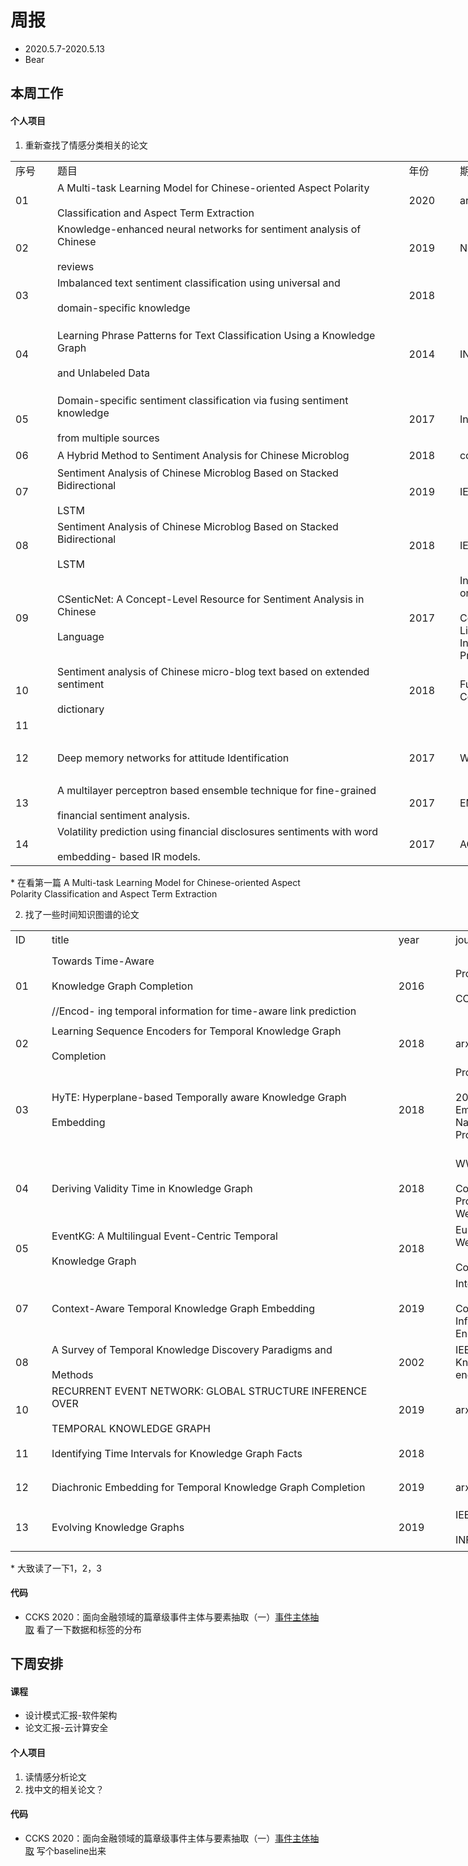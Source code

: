 

# 周报

* 2020.5.7-2020.5.13
* Bear
## 本周工作
#### 个人项目
1. 重新查找了情感分类相关的论文
<div class="wiz-table-container" style="position: relative; padding: 0px;" contenteditable="false"><div class="wiz-table-body" contenteditable="false"><table style="width: 1658px;"><tbody><tr><td align="left" valign="middle" style="width: 53px;"><div>序号</div></td><td align="left" valign="middle" style="width: 576px;"><div>题目</div></td><td align="left" valign="middle" style="width: 67px;"><div>年份</div></td><td align="left" valign="middle" style="width: 191px;"><div>期刊</div></td><td align="left" valign="middle" style="width: 770px;">备注</td></tr><tr><td style="width: 53px;">01</td><td align="left" valign="middle" style="width: 576px;"><div>A Multi-task Learning Model for Chinese-oriented Aspect Polarity<div><br></div> Classification and Aspect Term Extraction</div></td><td align="left" valign="middle" style="width: 67px;">2020</td><td align="left" valign="middle" style="width: 191px;">arxiv</td><td style="width: 770px;">同步提取方面术语和推断方面术语极性的能力，Bert，多语言，多任务模型</td></tr><tr><td style="width: 53px;">02</td><td align="left" valign="middle" style="width: 576px;">Knowledge-enhanced neural networks for sentiment analysis of Chinese<div><br></div> reviews</td><td align="left" valign="middle" style="width: 67px;">2019</td><td align="left" valign="middle" style="width: 191px;">Neurocomputing</td><td style="width: 770px;">使用了情感知识图谱</td></tr><tr><td style="width: 53px;">03</td><td align="left" valign="middle" style="width: 576px;">Imbalanced text sentiment classification using universal and<div><br></div> domain-specific knowledge</td><td align="left" valign="middle" style="width: 67px;">2018</td><td align="left" valign="middle" style="width: 191px;"><br></td><td style="width: 770px;">本文提出了一种情感分类模型，以解决情感分类中的两个主要问题，即领域敏感和数据不平衡。</td></tr><tr><td style="width: 53px;">04</td><td align="left" valign="middle" style="width: 576px;">Learning Phrase Patterns for Text Classification Using a Knowledge Graph<div><br></div> and Unlabeled Data</td><td align="left" valign="middle" style="width: 67px;">2014</td><td align="left" valign="middle" style="width: 191px;">INTERSPEECH</td><td style="width: 770px;">本文探索了一种学习短语模式特征以进行文本分类的新方法，该方法将所选单词映射到知识图中，并对未标记的数据进行自我训练。使用支持向量机分类，我们获得了领域和意图检测方面的词汇和全监督短语模式功能方面的改进，以实现语言理解，特别是与未标记数据的使用相结合。基于基线分类器的置信度，针对模型训练和特征学习使用未经过滤的数据进行过滤，可获得最佳结果。<br><div><br></div> </td></tr><tr><td style="width: 53px;">05</td><td align="left" valign="middle" style="width: 576px;">Domain-specific sentiment classification via fusing sentiment knowledge<div><br></div> from multiple sources</td><td align="left" valign="middle" style="width: 67px;">2017</td><td align="left" valign="middle" style="width: 191px;">Information Fusion</td><td style="width: 770px;">第一个来源是情感词典，一般情感词语的极性。第二个来源是多个来源域的情感分类器。第三个来源是目标领域中未标记的数据，我们从中提取单词之间特定领域的情感关系。第四个来源是目标域中的标记数据。我们提出了一个统一的框架来融合这四种情感知识，并为目标领域训练特定领域的情感分类器。</td></tr><tr><td style="width: 53px;">06</td><td align="left" valign="middle" style="width: 576px;">A Hybrid Method to Sentiment Analysis for Chinese Microblog</td><td align="left" valign="middle" style="width: 67px;">2018</td><td align="left" valign="middle" style="width: 191px;">ccks</td><td style="width: 770px;">一种中文微博情感分析的混合方法</td></tr><tr><td style="width: 53px;">07</td><td align="left" valign="middle" style="width: 576px;">Sentiment Analysis of Chinese Microblog Based on Stacked Bidirectional<div><br></div> LSTM</td><td align="left" valign="middle" style="width: 67px;">2019</td><td align="left" valign="middle" style="width: 191px;">IEEE</td><td style="width: 770px;">基于堆叠双向LSTM的中文微博情感分析</td></tr><tr><td style="width: 53px;">08</td><td align="left" valign="middle" style="width: 576px;">Sentiment Analysis of Chinese Microblog Based on Stacked Bidirectional<div><br></div> LSTM</td><td align="left" valign="middle" style="width: 67px;">2018</td><td align="left" valign="middle" style="width: 191px;">IEEE</td><td style="width: 770px;">基于堆叠双向LSTM的中文微博情感分析</td></tr><tr><td style="width: 53px;">09</td><td align="left" valign="middle" style="width: 576px;">CSenticNet: A Concept-Level Resource for Sentiment Analysis in Chinese<div><br></div> Language</td><td align="left" valign="middle" style="width: 67px;">2017</td><td align="left" valign="middle" style="width: 191px;">International Conference on<div><br></div> Computational Linguistics and Intelligent Text Processing</td><td style="width: 770px;">中文情感分析的概念级资源</td></tr><tr><td style="width: 53px;">10</td><td align="left" valign="middle" style="width: 576px;">Sentiment analysis of Chinese micro-blog text based on extended sentiment<div><br></div> dictionary</td><td align="left" valign="middle" style="width: 67px;">2018</td><td align="left" valign="middle" style="width: 191px;">Future Generation Computer Systems</td><td style="width: 770px;">基于扩展情感词典的中文微博文本情感分析</td></tr><tr><td style="width: 53px;">11</td><td align="left" valign="middle" style="width: 576px;"><br></td><td align="left" valign="middle" style="width: 67px;"><br></td><td align="left" valign="middle" style="width: 191px;"><br></td><td style="width: 770px;"><br></td></tr><tr><td style="width: 53px;">12</td><td align="left" valign="middle" style="width: 576px;">Deep memory networks for attitude Identification</td><td align="left" valign="middle" style="width: 67px;">2017</td><td align="left" valign="middle" style="width: 191px;">WSDM&nbsp;</td><td style="width: 770px;">Li等人将目标识别任务集成到情感分类任务中，以更好地建模方面-情感交互。他们指出，情感识别可以通过一个端到端机器学习架构来解决，在这个架构中，两个子任务由一个深度记忆网络交织在一起。这样，在目标检测中产生的信号为极性分类提供线索，反过来，预测的极性为目标识别提供反馈。&nbsp;</td></tr><tr><td align="left" valign="middle" style="width: 53px;">13</td><td align="left" valign="middle" style="width: 576px;">A multilayer perceptron based ensemble technique for fine-grained<div><br></div> financial sentiment analysis.</td><td align="left" valign="middle" style="width: 67px;">2017</td><td align="left" valign="middle" style="width: 191px;">EMNLP</td><td align="left" valign="middle" style="width: 770px;"><div><br></div> Akhtar等人提出了几种基于多层感知器的集成模型，用于金融微博和新闻的精细情绪分类。</td></tr><tr><td align="left" valign="middle" style="width: 53px;">14</td><td align="left" valign="middle" style="width: 576px;">Volatility prediction using financial disclosures sentiments with word<div><br></div> embedding- based IR models.&nbsp;</td><td align="left" valign="middle" style="width: 67px;">2017</td><td align="left" valign="middle" style="width: 191px;">ACL</td><td align="left" valign="middle" style="width: 770px;">财务波动率预测:Rekabsaz等人使用财务披露情绪和基于词嵌入的信息检索模型进行波动率预测，其中词嵌入用于类似的词集扩展。<span>&nbsp;</span></td></tr></tbody></table></div></div>
 * 在看第一篇
A Multi-task Learning Model for Chinese-oriented Aspect Polarity Classification and Aspect Term Extraction

2. 找了一些时间知识图谱的论文
<div class="wiz-table-container" style="position: relative; padding: 0px;" contenteditable="false"><div class="wiz-table-body" contenteditable="false"><table style="width: 1376px;"><tbody><tr><td align="left" valign="middle" style="width: 44px;"><div>ID</div></td><td align="left" valign="middle" style="width: 577px;"><div>title</div></td><td align="left" valign="middle" style="width: 78px;">year</td><td align="left" valign="middle" style="width: 189px;">journal</td><td align="left" valign="middle" style="width: 487px;">备注</td></tr><tr style="height: 110px;"><td align="left" valign="middle" style="width: 44px;"><div>01</div></td><td align="left" valign="middle" style="width: 577px;"><div>Towards Time-Aware<div><br></div> Knowledge Graph Completion <br><div><br></div> //Encod- ing temporal information for time-aware link prediction</div></td><td align="left" valign="middle" style="width: 78px;">2016</td><td align="left" valign="middle" style="width: 189px;">Proceedings of <br><div><br></div> COLING 2016,</td><td align="left" valign="middle" style="width: 487px;"><div>提出了一种新颖的时间感知知识图完成模型，<br><div><br></div> 该模型能够使用现有事实和事实的时间信息来预测KG中的链接。<br><div><br></div> （第一个进行该类工作的，<span style="">时间顺序信息，时间一致性信息）</span></div></td></tr><tr><td style="width: 44px;"><div>02</div></td><td style="width: 577px;">Learning Sequence Encoders for Temporal Knowledge Graph<div><br></div> Completion</td><td style="width: 78px;">2018</td><td style="width: 189px;">arxiv</td><td style="width: 487px;"><div>使用RNN编码时间标记的序列。将时间信息和关系一起输入LSTM获得关系的编码，将这个编码用于kg的embedding。</div></td></tr><tr style="height: 89px;"><td align="left" valign="middle" style="width: 44px;"><div>03</div></td><td align="left" valign="middle" style="width: 577px;">HyTE: Hyperplane-based Temporally aware Knowledge Graph<div><br></div> Embedding<span>&nbsp;</span></td><td align="left" valign="middle" style="width: 78px;">2018</td><td align="left" valign="middle" style="width: 189px;">Proceedings of the<div><br></div> 2018 Conference on Empirical Methods in Natural Language Processing<br><div><br></div> </td><td align="left" valign="middle" style="width: 487px;"><div>按某一时间间隔，将时间KG切成一组带时间戳的静态KG；<br><div><br></div> 将每个时间戳与对应的超平面相关联，从而将时间明确地并入实体关系空间中。 <br><div><br></div> </div></td></tr><tr><td align="left" valign="middle" style="width: 44px;"><div>04</div></td><td align="left" valign="middle" style="width: 577px;"><div>Deriving Validity Time in Knowledge Graph</div></td><td align="left" valign="middle" style="width: 78px;">2018</td><td align="left" valign="middle" style="width: 189px;">WWW <br><div><br></div> Companion Proceedings of the The Web Conference 2018</td><td align="left" valign="middle" style="width: 487px;"><div><span style="font-family: &quot;.PingFang SC&quot;; font-size: 0.933rem;">预测未注释边缘的时间有效性的任务，即补全时间纬度</span><br></div><div>考虑时间KG，其中关系以时间间隔进一步标注，以反映实体之间的时间关系何时保持</div></td></tr><tr><td style="width: 44px;"><div>05</div></td><td style="width: 577px;">EventKG: A Multilingual Event-Centric Temporal<div><br></div> Knowledge Graph<span>&nbsp;</span></td><td style="width: 78px;">2018</td><td style="width: 189px;"><div>European Semantic Web<div><br></div> Conference. Springer</div></td><td style="width: 487px;">一个时间知识图谱</td></tr><tr><td style="width: 44px;">07</td><td style="width: 577px;"><div>Context-Aware Temporal Knowledge Graph Embedding<span>&nbsp;</span></div></td><td style="width: 78px;">2019</td><td style="width: 189px;">International<div><br></div> Conference on Web Information Systems Engineering.</td><td style="width: 487px;"><div><span style="">现有的时间KGE方法仅关注事实的一个方面，即事实的真实性，而忽略了另一方面，即时间的一致性。</span></div></td></tr><tr><td style="width: 44px;"><div>08</div></td><td style="width: 577px;">A Survey of Temporal Knowledge Discovery Paradigms and<div><br></div> Methods<span>&nbsp;</span></td><td style="width: 78px;">2002</td><td style="width: 189px;">IEEE Transactions on Knowledge and data engineering&nbsp;14.4</td><td style="width: 487px;">时间知识发现范式和方法的概述，比较老，相关性不大</td></tr><tr><td style="width: 44px;">10</td><td style="width: 577px;"><div>RECURRENT EVENT NETWORK: GLOBAL STRUCTURE INFERENCE OVER<div><br></div> TEMPORAL KNOWLEDGE GRAPH<span>&nbsp;</span></div></td><td style="width: 78px;">2019</td><td style="width: 189px;">arxiv</td><td style="width: 487px;"><div>一种新颖的自回归体系结构，用于对多关系图（例如，时间知识图）的时间序列进行建模，可以对未来的时间戳执行顺序的全局结构推断，以预测新事件</div></td></tr><tr><td style="width: 44px;"><div>11</div></td><td style="width: 577px;"><div>Identifying Time Intervals for Knowledge Graph Facts</div></td><td style="width: 78px;"><div>2018</div></td><td style="width: 189px;"><div><br></div></td><td style="width: 487px;"><div><span style="">解决了从带有时间表达式的大型文档集合中识别知识图事实的时间间隔的问题。</span></div></td></tr><tr><td style="width: 44px;"><div>12</div></td><td style="width: 577px;">Diachronic Embedding for Temporal Knowledge Graph Completion</td><td style="width: 78px;">2019</td><td style="width: 189px;"><div>arxiv</div></td><td style="width: 487px;">通过为静态模型配备历时实体嵌入功能来构建时态KG完成的新模型，该模型提供了在任何时间点的实体特征。</td></tr><tr><td style="width: 44px;"><div>13</div></td><td style="width: 577px;">Evolving Knowledge Graphs</td><td style="width: 78px;">2019</td><td style="width: 189px;"><div>IEEE<br><div><br></div> INFOCOM 2019</div></td><td style="width: 487px;">EvolveKG框架：一种新的知识演进处理框架，<br><div><br></div> 历史知识对于当前知识的产生具有影响，且该影响力随时间递减</td></tr></tbody></table></div></div>
 * 大致读了一下1，2，3

#### 代码
* CCKS 2020：面向金融领域的篇章级事件主体与要素抽取（一）[事件主体抽取](https://www.biendata.com/competition/ccks_2020_4_1/)
看了一下数据和标签的分布



## 下周安排
#### 课程
* 设计模式汇报-软件架构
* 论文汇报-云计算安全

#### 个人项目
1. 读情感分析论文
2. 找中文的相关论文？

#### 代码
* CCKS 2020：面向金融领域的篇章级事件主体与要素抽取（一）[事件主体抽取](https://www.biendata.com/competition/ccks_2020_4_1/)
写个baseline出来





